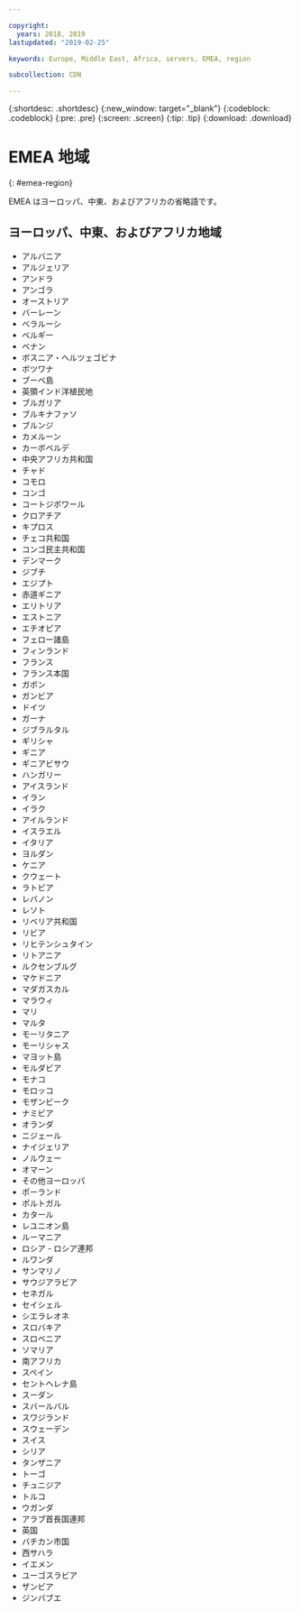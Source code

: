 ```yaml
---

copyright:
  years: 2018, 2019
lastupdated: "2019-02-25"

keywords: Europe, Middle East, Africa, servers, EMEA, region

subcollection: CDN

---
```


{:shortdesc: .shortdesc}
{:new_window: target="_blank"}
{:codeblock: .codeblock}
{:pre: .pre}
{:screen: .screen}
{:tip: .tip}
{:download: .download}

# EMEA 地域
{: #emea-region}

EMEA はヨーロッパ、中東、およびアフリカの省略語です。

## ヨーロッパ、中東、およびアフリカ地域
  * アルバニア
  * アルジェリア
  * アンドラ
  * アンゴラ
  * オーストリア
  * バーレーン
  * ベラルーシ
  * ベルギー
  * ベナン
  * ボスニア・ヘルツェゴビナ
  * ボツワナ
  * ブーベ島
  * 英領インド洋植民地
  * ブルガリア
  * ブルキナファソ
  * ブルンジ
  * カメルーン
  * カーボベルデ
  * 中央アフリカ共和国
  * チャド
  * コモロ
  * コンゴ
  * コートジボワール
  * クロアチア
  * キプロス
  * チェコ共和国
  * コンゴ民主共和国
  * デンマーク
  * ジブチ
  * エジプト
  * 赤道ギニア
  * エリトリア
  * エストニア
  * エチオピア
  * フェロー諸島
  * フィンランド
  * フランス
  * フランス本国
  * ガボン
  * ガンビア
  * ドイツ
  * ガーナ
  * ジブラルタル
  * ギリシャ
  * ギニア
  * ギニアビサウ
  * ハンガリー
  * アイスランド
  * イラン
  * イラク
  * アイルランド
  * イスラエル
  * イタリア
  * ヨルダン
  * ケニア
  * クウェート
  * ラトビア
  * レバノン
  * レソト
  * リベリア共和国
  * リビア
  * リヒテンシュタイン
  * リトアニア
  * ルクセンブルグ
  * マケドニア
  * マダガスカル
  * マラウィ
  * マリ
  * マルタ
  * モーリタニア
  * モーリシャス
  * マヨット島
  * モルダビア
  * モナコ
  * モロッコ
  * モザンビーク
  * ナミビア
  * オランダ
  * ニジェール
  * ナイジェリア
  * ノルウェー
  * オマーン
  * その他ヨーロッパ
  * ポーランド
  * ポルトガル
  * カタール
  * レユニオン島
  * ルーマニア
  * ロシア - ロシア連邦
  * ルワンダ
  * サンマリノ
  * サウジアラビア
  * セネガル
  * セイシェル
  * シエラレオネ
  * スロバキア
  * スロベニア
  * ソマリア
  * 南アフリカ
  * スペイン
  * セントヘレナ島
  * スーダン
  * スバールバル
  * スワジランド
  * スウェーデン
  * スイス
  * シリア
  * タンザニア
  * トーゴ
  * チュニジア
  * トルコ
  * ウガンダ
  * アラブ首長国連邦
  * 英国
  * バチカン市国
  * 西サハラ
  * イエメン
  * ユーゴスラビア
  * ザンビア
  * ジンバブエ
